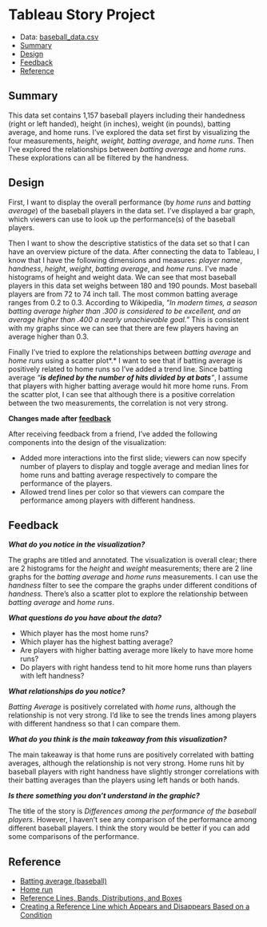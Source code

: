 # Tableau Story Project
- Data: [baseball_data.csv](baseball_data.csv)
- [Summary](#summary)
- [Design](#design)
- [Feedback](#feedback)
- [Reference](#reference)

## Summary

This data set contains 1,157 baseball players including their handedness (right or left handed), height (in inches), weight (in pounds), batting average, and home runs. I’ve explored the data set first by visualizing the four measurements, *height,* *weight,* *batting average*, and *home runs*. Then I’ve explored the relationships between *batting average* and *home runs*. These explorations can all be filtered by the handness. 

## Design

First, I want to display the overall performance (by *home runs* and *batting average*) of the baseball players in the data set. I’ve displayed a bar graph, which viewers can use to look up the performance(s) of the baseball players.

Then I want to show the descriptive statistics of the data set so that I can have an overview picture of the data. After connecting the data to Tableau, I know that I have the following dimensions and measures: *player name*, *handness*, *height*, *weight*, *batting average*, and *home runs*. I've made histograms of height and weight data. We can see that most baseball players in this data set weighs between 180 and 190 pounds. Most baseball players are from 72 to 74 inch tall. The most common batting average ranges from 0.2 to 0.3. According to Wikipedia, *"In modern times, a season batting average higher than .300 is considered to be excellent, and an average higher than .400 a nearly unachievable goal.”* This is consistent with my graphs since we can see that there are few players having an average higher than 0.3. 

Finally I’ve tried to explore the relationships between *batting average* and *home runs* using a scatter plot*.* I want to see that if batting average is positively related to home runs so I’ve added a trend line. Since batting average *“**is defined by the number of hits divided by at bats**”*, I assume that players with higher batting average would hit more home runs. From the scatter plot, I can see that although there is a positive correlation between the two measurements, the correlation is not very strong. 

**Changes made after [feedback](#feedback)**

After receiving feedback from a friend, I’ve added the following components into the design of the visualization:

- Added more interactions into the first slide; viewers can now specify number of players to display and toggle average and median lines for home runs and batting average respectively to compare the performance of the players. 
- Allowed trend lines per color so that viewers can compare the performance among players with different handness. 
## Feedback

***What do you notice in the visualization?***

The graphs are titled and annotated. The visualization is overall clear; there are 2 histograms for the *height* and *weight* measurements; there are 2 line graphs for the *batting average* and *home runs* measurements. I can use the *handness* filter to see the compare the graphs under different conditions of *handness.* There’s also a scatter plot to explore the relationship between *batting average* and *home runs*. 

***What questions do you have about the data?***

- Which player has the most home runs?
- Which player has the highest batting average?
- Are players with higher batting average more likely to have more home runs?
- Do players with right handess tend to hit more home runs than players with left handness?

 
***What relationships do you notice?***

*Batting Average* is positively correlated with *home runs*, although the relationship is not very strong. I’d like to see the trends lines among players with different handness so that I can compare them.  

***What do you think is the main takeaway from this visualization?***

The main takeaway is that home runs are positively correlated with batting averages, although the relationship is not very strong. Home runs hit by baseball players with right handness have slightly stronger correlations with their batting averages than the players using left hands or both hands. 

***Is there something you don’t understand in the graphic?***

The title of the story is *Differences among the performance of the baseball players*. However, I haven’t see any comparison of the performance among different baseball players. I think the story would be better if you can add some comparisons of the performance. 


## Reference

- [Batting average (baseball)](https://en.wikipedia.org/wiki/Batting_average_(baseball))
- [Home run](https://en.wikipedia.org/wiki/Home_run)
- [Reference Lines, Bands, Distributions, and Boxes](https://onlinehelp.tableau.com/current/pro/desktop/en-us/reference_lines.htm)
- [Creating a Reference Line which Appears and Disappears Based on a Condition](https://kb.tableau.com/articles/howto/creating-a-reference-line-which-appears-and-disappears-based-on-a-condition)
